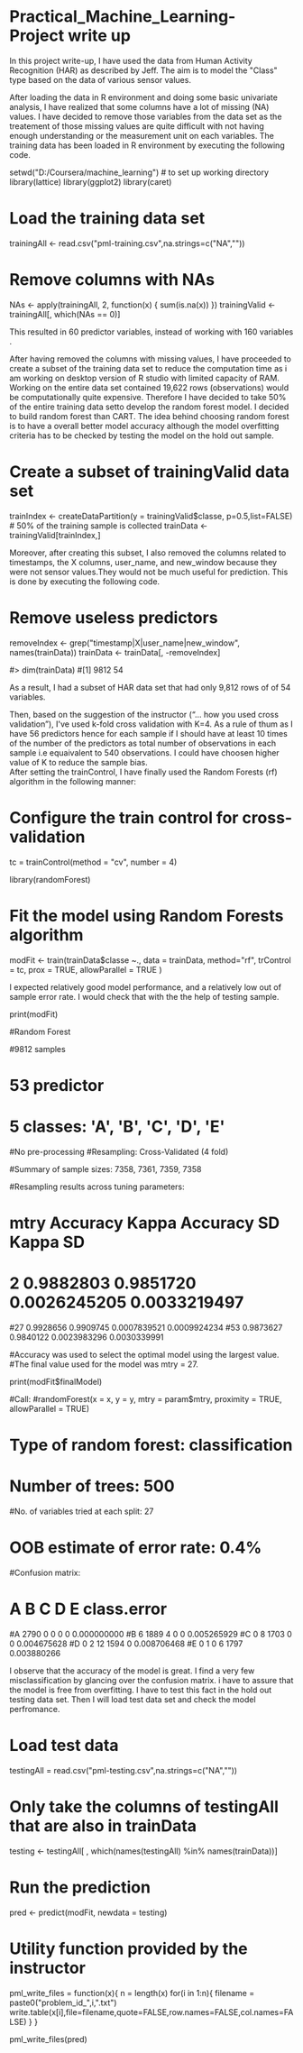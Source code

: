 # Practical_Machine_Learning- Project write up
In this project write-up, I have used the data from Human Activity Recognition (HAR) as described by Jeff. The aim is to  model the   "Class" type based on the data of various sensor values.

After loading the data in R environment and doing some basic univariate analysis, I have realized that some columns have a lot of missing (NA) values. 
I have decided to remove those variables from the data set as the treatement of those missing values are quite difficult with not having enough understanding or the measurement unit on each variables. The training data has been loaded in R environment by executing the following code.


setwd("D:/Coursera/machine_learning") # to set up working directory
library(lattice)
library(ggplot2)
library(caret)
# Load the training data set
trainingAll <- read.csv("pml-training.csv",na.strings=c("NA",""))
# Remove columns with NAs
NAs <- apply(trainingAll, 2, function(x) { sum(is.na(x)) })
trainingValid <- trainingAll[, which(NAs == 0)]

This resulted in 60 predictor variables, instead of working with  160 variables .

After having removed the columns with missing values, I have proceeded to create a subset of the training data set to reduce the computation time as i am working on desktop version of R studio with limited capacity of RAM. Working on the entire data set contained 19,622 rows (observations) would be computationally quite expensive. Therefore I have decided to take 50% of the entire training data setto develop the random forest model. I decided to build random forest than CART. The idea behind choosing random forest is to have a overall better model accuracy although the model overfitting criteria has to be checked by testing the model on the hold out sample.  


# Create a subset of trainingValid data set
trainIndex <- createDataPartition(y = trainingValid$classe, p=0.5,list=FALSE) # 50% of the training sample is collected 
trainData <- trainingValid[trainIndex,]


Moreover, after creating this subset, I also removed the columns related to timestamps, the X columns, user_name, and new_window because they were not sensor values.They would not be much useful for prediction. This is done by executing the following code.

# Remove useless predictors
removeIndex <- grep("timestamp|X|user_name|new_window", names(trainData))
trainData <- trainData[, -removeIndex]

#> dim(trainData)
#[1] 9812   54

As a result, I had a subset of HAR data set that had only 9,812 rows of of 54 variables.

Then, based on the suggestion of the instructor (“… how you used cross validation”), I've used k-fold cross validation with K=4. As a rule of thum as I have 56 predictors hence for each sample if I should have at least 10 times of the number of the predictors as total number of observations in each sample i.e equaivalent to 540 observations. I could have choosen higher value of K to reduce the sample bias.   
After setting the trainControl, I have finally used the Random Forests (rf) algorithm in the following manner:
 
 # Configure the train control for cross-validation
tc = trainControl(method = "cv", number = 4)

library(randomForest)
# Fit the model using Random Forests algorithm
modFit <- train(trainData$classe ~.,
                data = trainData,
                method="rf",
                trControl = tc,
                prox = TRUE,
                allowParallel = TRUE
                )
                
 I expected relatively good model performance, and a relatively low out of sample error rate. I would check that with the the help of testing sample.
 
 print(modFit)
 
 
#Random Forest 

#9812 samples
 # 53 predictor
  # 5 classes: 'A', 'B', 'C', 'D', 'E' 

#No pre-processing
#Resampling: Cross-Validated (4 fold) 

#Summary of sample sizes: 7358, 7361, 7359, 7358 

#Resampling results across tuning parameters:

 # mtry  Accuracy   Kappa      Accuracy SD   Kappa SD    
  # 2    0.9882803  0.9851720  0.0026245205  0.0033219497
  #27    0.9928656  0.9909745  0.0007839521  0.0009924234
  #53    0.9873627  0.9840122  0.0023983296  0.0030339991

#Accuracy was used to select the optimal model using  the largest value.
#The final value used for the model was mtry = 27. 
 
 
 print(modFit$finalModel)

#Call:
 #randomForest(x = x, y = y, mtry = param$mtry, proximity = TRUE,      allowParallel = TRUE) 
  #             Type of random forest: classification
   #                  Number of trees: 500
#No. of variables tried at each split: 27

 #       OOB estimate of  error rate: 0.4%
#Confusion matrix:
 #    A    B    C    D    E class.error
#A 2790    0    0    0    0 0.000000000
#B    6 1889    4    0    0 0.005265929
#C    0    8 1703    0    0 0.004675628
#D    0    2   12 1594    0 0.008706468
#E    0    1    0    6 1797 0.003880266

I observe that the accuracy of the model is great. I find a very few misclassification by glancing over the confusion matrix. i have to assure that the model is free from overfitting. I have to test this fact in the hold out testing data set. Then I will load test data set and check the model perfromance. 


# Load test data
testingAll = read.csv("pml-testing.csv",na.strings=c("NA",""))

# Only take the columns of testingAll that are also in trainData
testing <- testingAll[ , which(names(testingAll) %in% names(trainData))]

# Run the prediction
pred <- predict(modFit, newdata = testing)

# Utility function provided by the instructor
pml_write_files = function(x){
  n = length(x)
  for(i in 1:n){
    filename = paste0("problem_id_",i,".txt")
    write.table(x[i],file=filename,quote=FALSE,row.names=FALSE,col.names=FALSE)
  }
}

pml_write_files(pred)







